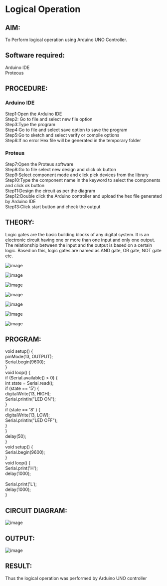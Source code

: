 # Logical Operation

## AIM:

To Perform logical operation using Arduino UNO Controller.

## Software required:

Arduino IDE </br>
Proteous 

## PROCEDURE:
### Arduino IDE
Step1:Open the Arduino IDE </br>
Step2: Go to file and select new file option</br>
Step3:Type the program</br>
Step4:Go to file and select save option to save the program</br>
Step5:Go to sketch and select verify or compile options</br>
Step6:If no error Hex file will be generated in the temporary folder</br>
### Proteus 
Step7:Open the Proteus software</br>
Step8:Go to file select new design and click ok button</br>
Step9:Select component mode and click pick devices from the library</br>
Step10:Type the component name in the keyword to select the components and click ok button</br>
Step11:Design the circuit as per the diagram</br>
Step12:Double click the Arduino controller and upload the hex file generated by Arduino IDE</br>
Step13:Click start button and check the output</br>
## THEORY:
Logic gates are the basic building blocks of any digital system. It is an electronic circuit having one or more than one input and only one output. The relationship between the input and the output is based on a certain logic. Based on this, logic gates are named as AND gate, OR gate, NOT gate etc.

![image](https://user-images.githubusercontent.com/71547910/235332137-a4a37a0e-ddfb-4ca2-82e5-b1565d969413.png)

![image](https://user-images.githubusercontent.com/71547910/235332175-5d9df189-c964-45d1-ad24-e0afe6ff7eea.png)

![image](https://user-images.githubusercontent.com/71547910/235332188-bff0b03e-1b6a-4de6-993b-20497c247f17.png)

![image](https://user-images.githubusercontent.com/71547910/235332203-6bc16144-762e-40e8-ad6d-f76833a7fca4.png)

![image](https://user-images.githubusercontent.com/71547910/235332217-f598b1fb-78b6-497e-9e0e-ee2bb4dbeb71.png)

![image](https://user-images.githubusercontent.com/71547910/235332241-dd9ce66a-0e77-44d9-a699-09bfbd1968ea.png)

![image](https://user-images.githubusercontent.com/71547910/235332254-db13d222-1246-4b57-bbb2-3ab2287ccaa8.png)

## PROGRAM:

void setup() { </br>
pinMode(13, OUTPUT);</br>
Serial.begin(9600);</br>
}</br>
void loop() {</br>
if (Serial.available() > 0) {</br>
int state = Serial.read();</br>
if (state == '5') {</br>
digitalWrite(13, HIGH);</br>
Serial.println("LED ON");</br>
}</br>
if (state == '8' ) {</br>
digitalWrite(13, LOW);</br>
Serial.println("LED OFF");</br>
}</br>
}</br>
delay(50);</br>
}</br>
void setup() {</br>
Serial.begin(9600);</br>
}</br>
void loop() {</br>
Serial.print('H');</br>
delay(1000);</br></br>
Serial.print('L');</br>
delay(1000);</br>
}</br>

## CIRCUIT DIAGRAM:

![image](https://user-images.githubusercontent.com/132209885/236762155-e99b433f-6e89-40f3-b447-a32441140585.png)

## OUTPUT:

![image](https://user-images.githubusercontent.com/132209885/236762137-bb83f668-9864-49b8-817a-974c5f83a471.png)

## RESULT:

Thus the logical operation was performed by Arduino UNO controller
